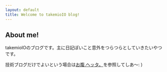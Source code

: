 ```yaml
---
layout: default
title: Welcome to takemioIO blog!
---
```

## About me!
takemioIOのブログです。主に日記ぽいこと意外をつらつらとしていきたいやつです。

技術ブログだけでよいという場合は[お腹.ヘッタ。](http://takeio.hatenablog.com/)を参照してしあ〜: )
